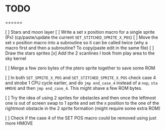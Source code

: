 # TODO
======

[ ] Stars and moon layer
    [ ] Write a set x position macro for a single sprite (Px)
        (cp/paste/update the current `SET_STITCHED_SPRITE_X_POS`)
    [ ] Move the set x position macro into a subroutine
        so it can be called twice (why a macro first and then
        a subroutine? To copy/paste edit in the same file)
    [ ] Draw the stars sprites
    [x] Add the 2 scanlines I took from play area to the sky kernel

[ ] Merge a few zero bytes of the ptero sprite together to
    save some ROM

[ ] In both `SET_SPRITE_X_POS` and `SET_STITCHED_SPRITE_X_POS`
    check case 4 and strobe 1 CPU cycle earlier, and do
    `jmp end_case_4` instead of a `nop`, `sta HMOVE` and 
    then `jmp end_case_4`. This might shave a few ROM bytes.

[ ] Try the idea of using 2 sprites for obstacles and then once
    the leftmost one is out of screen swap to 1 sprite and set
    the x position to the one of the rightmost obstacle in the 
    2 sprite formation (might require some extra ROM)

[ ] Check if the case 4 of the SET POS macro could be removed
    using just more HMOVE
